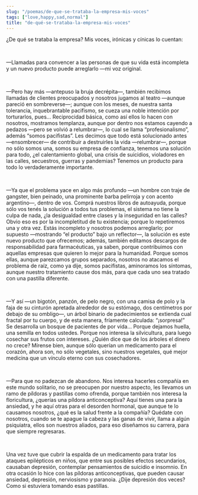 ```yaml
---
slug: "/poemas/de-que-se-trataba-la-empresa-mis-voces"
tags: ["love,happy,sad,normal"]
title: "de-qué-se-trataba-la-empresa-mis-voces"
---
```

¿De qué se trataba la empresa? Mis voces, irónicas y cínicas lo cuentan:

&nbsp;

—Llamadas para convencer a las personas de que su vida está incompleta y un nuevo producto puede arreglarlo —mi voz original.

&nbsp;

—Pero hay más —antepuso la bruja decrépita—, también recibimos llamadas de clientes preocupados y nosotros jugamos al teatro —aunque pareció en sombreverse—; aunque con los meses, de nuestra santa tolerancia, inquebrantable pacifismo, se cueza una noble intención por torturarlos, pues… Reciprocidad básica, como así ellos lo hacen con nosotros, mostramos templanza, aunque por dentro nos estamos cayendo a pedazos —pero se volvió a relumbrar—, lo cual se llama “profesionalismo”, además “somos pacifistas”. Les decimos que todo está solucionado antes —ensombrecer— de contribuir a destruirles la vida —relumbrar—, porque no sólo somos una, somos su empresa de confianza, tenemos una solución para todo, ¿el calentamiento global, una crisis de suicidios, violadores en las calles, secuestros, guerras y pandemias? Tenemos un producto para todo lo verdaderamente importante.

&nbsp;

—Ya que el problema yace en algo más profundo —un hombre con traje de gangster, bien peinado, una prominente barba pelirroja y con acento argentino—, dentro de vos. Comprá nuestros libros de autoayuda, porque sólo vos tenés la solución a todos tus problemas, el sistema no tiene la culpa de nada, ¿la desigualdad entre clases y la inseguridad en las calles? Obvio eso es por la incompletitud de tu existencia; porque lo repetiremos una y otra vez. Estás incompleto y nosotros podemos arreglarlo; por supuesto —mostrando “el producto” bajo un reflector—, la solución es este nuevo producto que ofrecemos; además, también editamos descargos de responsabilidad para farmacéuticas, ya saben, porque contribuimos con aquellas empresas que quieren lo mejor para la humanidad. Porque somos ellas, aunque parezcamos grupos separados, nosotros no atacamos el problema de raíz, como ya dije, somos pacifistas, aminoramos los síntomas, aunque nuestro tratamiento cause dos más, para que cada uno sea tratado con una pastilla diferente.

&nbsp;

—Y así —un bigotón, panzón, de pelo negro, con una camisa de polo y la faja de su cinturón apretada alrededor de su estómago, dos centímetros por debajo de su ombligo—, un árbol binario de padecimientos se extienda cual fractal por tu cuerpo, y de esta manera, fríamente calculada: “¡sorpresa!” Se desarrolla un bosque de pacientes de por vida… Porque dejamos huella, una semilla en todos ustedes. Porque nos interesa la silvicultura, para luego cosechar sus frutos con intereses. ¿Quién dice que de los árboles el dinero no crece? Mírense bien, aunque sólo querían un medicamento para el corazón, ahora son, no sólo vegetales, sino nuestros vegetales, qué mejor medicina que un vínculo eterno con sus cosechadores.

&nbsp;

—Para que no padezcan de abandono. Nos interesa hacerles compañía en este mundo solitario, no se preocupen por nuestro aspecto, les llevamos un ramo de píldoras y pastillas como ofrenda, porque también nos interesa la floricultura, ¿querías una píldora anticonceptiva? Aquí tienes una para la ansiedad, y he aquí otras para el desorden hormonal, que aunque te lo causamos nosotros, ¿qué es la salud frente a la compañía? Quédate con nosotros, cuando se te apague la cabeza y las ganas de vivir, llama a algún psiquiatra, ellos son nuestros aliados, para eso diseñamos su carrera, para que siempre regresaras.

&nbsp;

Una vez tuve que cubrir la espalda de un medicamento para tratar los ataques epilépticos en niños, que entre sus posibles efectos secundarios, causaban depresión, contemplar pensamientos de suicidio e insomnio. En otra ocasión lo hice con las píldoras anticonceptivas, que pueden causar ansiedad, depresión, nerviosismo y paranoia. ¿Dije depresión dos veces? Como si estuviera tomando esas pastillas.